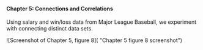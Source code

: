 #### Chapter 5: Connections and Correlations

Using salary and win/loss data from Major League Baseball, we experiment with connecting distinct data sets.

![Screenshot of Chapter 5, figure 8]( "Chapter 5 figure 8 screenshot")
